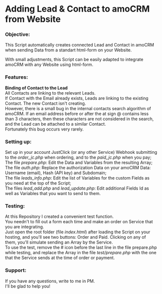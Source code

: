 <h1>Adding Lead & Contact to amoCRM from Website</h1>

<h3>Objective:</h3>

This Script automatically creates connected Lead and Contact in amoCRM when sending Data from a standart html-form on your Website.

With small adjustments, this Script can be easily adapted to integrate amoCRM with any Website using html-form.

<h3>Features:</h3>

<b>Binding of Contact to the Lead</b>
<br/>All Contacts are linking to the relevant Leads.
<br/>If Contact with the Email already exists, Leads are linking to the existing Contact. The new Contact isn't creating.
<br/>However, there is a small bug in the internal contacts search algorithm of amoCRM. If an email address before or after the at sign @ contains less than 3 characters, then these characters are not considered in the search, and the Lead can be attached to a similar Contact. <br/>Fortunately this bug occurs very rarely.

<h3>Setting up:</h3>

Set up in your account JustClick (or any other Service) Webhook submitting to the <i>order_jc.php</i> when ordering, and to the <i>paid_jc.php</i> when you pay;
<br/>The file <i>prepare.php</i>: Edit the Data and Variables from the resulting Array;
<br/>The file <i>auth.php</i>: Replace the authorization Data on your amoCRM Data: Username (email), Hash (API key) and Subdomain;
<br/>The file <i>leads_info.php</i>: Edit the list of Variables for the custom Fields as you need at the top of the Script;
<br/>The files <i>lead_add.php</i> and <i>lead_update.php</i>: Edit additional Fields Id as well as Variables that you want to send to them.

<h3>Testing:</h3>

At this Repository I created a convenient test function.
<br/>You needn't to fill out a form each time and make an order on Service that you are integrating.
<br/>Just open the root folder (file <i>index.html</i>) after loading the Script on your hosting, and you'll see two buttons: Order and Paid. Clicking on any of them, you'll simulate sending an Array by the Service.
<br/>To use the test, remove the # icon before the last line in the file prepare.php while testing, and replace the Array in the file <i>test/prepare.php</i> with the one that the Service sends at the time of order or payment.

<h3>Support:</h3>

If you have any questions, write to me in PM.
<br>I'll be glad to help you!
